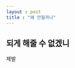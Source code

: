 ```yaml
---
layout : post
title : "왜 안될까나"
---
```


## 되게 해줄 수 없겠니

제발

<script src="https://gist.github.com/brewxxx/a259d2aeff7ba6220891cf2680baa9e8.js"></script>
